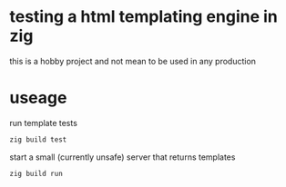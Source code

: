 # testing a html templating engine in zig

this is a hobby project and not mean to be used in any production

# useage
run template tests
```sh
zig build test
```

start a small (currently unsafe) server that returns templates
```sh
zig build run
```
